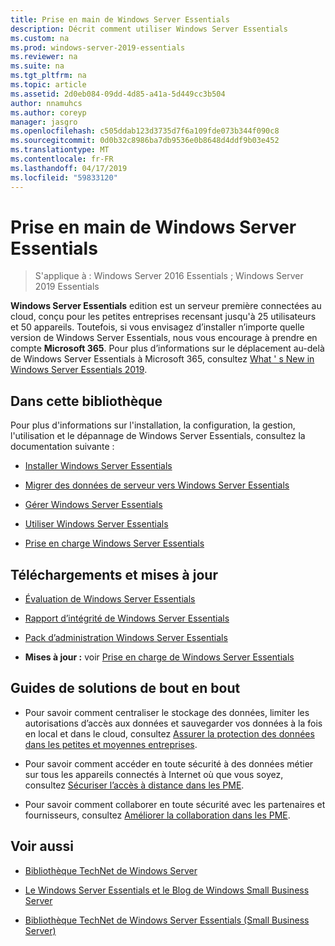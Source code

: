 ```yaml
---
title: Prise en main de Windows Server Essentials
description: Décrit comment utiliser Windows Server Essentials
ms.custom: na
ms.prod: windows-server-2019-essentials
ms.reviewer: na
ms.suite: na
ms.tgt_pltfrm: na
ms.topic: article
ms.assetid: 2d0eb084-09dd-4d85-a41a-5d449cc3b504
author: nnamuhcs
ms.author: coreyp
manager: jasgro
ms.openlocfilehash: c505ddab123d3735d7f6a109fde073b344f090c8
ms.sourcegitcommit: 0d0b32c8986ba7db9536e0b8648d4ddf9b03e452
ms.translationtype: MT
ms.contentlocale: fr-FR
ms.lasthandoff: 04/17/2019
ms.locfileid: "59833120"
---
```

# <a name="get-started-with-windows-server-essentials"></a>Prise en main de Windows Server Essentials 

>S'applique à : Windows Server 2016 Essentials ; Windows Server 2019 Essentials

**Windows Server Essentials** edition est un serveur première connectées au cloud, conçu pour les petites entreprises recensant jusqu'à 25 utilisateurs et 50 appareils. Toutefois, si vous envisagez d’installer n’importe quelle version de Windows Server Essentials, nous vous encourage à prendre en compte **Microsoft 365**. Pour plus d’informations sur le déplacement au-delà de Windows Server Essentials à Microsoft 365, consultez [What ' s New in Windows Server Essentials 2019](what-s-new-19.md).
  
## <a name="in-this-library"></a>Dans cette bibliothèque  
 Pour plus d'informations sur l'installation, la configuration, la gestion, l'utilisation et le dépannage de Windows Server Essentials, consultez la documentation suivante :  
  

-   [Installer Windows Server Essentials](../install/Install-Windows-Server-Essentials.md)   
  
-   [Migrer des données de serveur vers Windows Server Essentials](../migrate/Migrate-Server-Data-to-Windows-Server-Essentials.md)  
  
-   [Gérer Windows Server Essentials](../manage/Manage-Windows-Server-Essentials.md)  
  
-   [Utiliser Windows Server Essentials](../use/Use-Windows-Server-Essentials.md)  
  
-   [Prise en charge Windows Server Essentials](../support/Support-Windows-Server-Essentials.md)  
  
## <a name="updates-and-downloads"></a>Téléchargements et mises à jour  
  
-   [Évaluation de Windows Server Essentials](https://technet.microsoft.com/evalcenter/dn205288.aspx?wt.mc_id=TEC_144_1_7)  
  
-   [Rapport d’intégrité de Windows Server Essentials](https://www.microsoft.com/download/details.aspx?id=35565)  
  
-   [Pack d’administration Windows Server Essentials](https://www.microsoft.com/download/details.aspx?id=35560)  
 
  
-   **Mises à jour :** voir [Prise en charge de Windows Server Essentials](../support/Support-Windows-Server-Essentials.md)  
  
## <a name="end-to-end-solution-guides"></a>Guides de solutions de bout en bout  
  
-    Pour savoir comment centraliser le stockage des données, limiter les autorisations d’accès aux données et sauvegarder vos données à la fois en local et dans le cloud, consultez [Assurer la protection des données dans les petites et moyennes entreprises](https://technet.microsoft.com/library/dn582043.aspx).  
  
-    Pour savoir comment accéder en toute sécurité à des données métier sur tous les appareils connectés à Internet où que vous soyez, consultez [Sécuriser l’accès à distance dans les PME](https://technet.microsoft.com/library/dn629457.aspx).  
  
-    Pour savoir comment collaborer en toute sécurité avec les partenaires et fournisseurs, consultez [Améliorer la collaboration dans les PME](https://technet.microsoft.com/library/dn747893.aspx).  
  
## <a name="see-also"></a>Voir aussi  
  
-   [Bibliothèque TechNet de Windows Server](https://technet.microsoft.com/library/bb625087.aspx)  
  
-   [Le Windows Server Essentials et le Blog de Windows Small Business Server](http://blogs.technet.com/b/sbs/)  
  
-   [Bibliothèque TechNet de Windows Server Essentials (Small Business Server)](https://technet.microsoft.com/library/cc514417.aspx)
